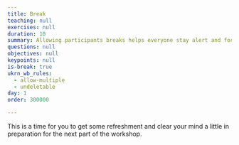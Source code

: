 ```yaml
---
title: Break
teaching: null
exercises: null
duration: 10
summary: Allowing participants breaks helps everyone stay alert and focused.
questions: null
objectives: null
keypoints: null
is-break: true
ukrn_wb_rules:
  - allow-multiple
  - undeletable
day: 1
order: 300000

---
```

This is a time for you to get some refreshment and clear your mind a little in preparation for the next part of the workshop.
